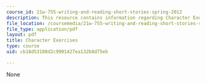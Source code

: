 ```yaml
---
course_id: 21w-755-writing-and-reading-short-stories-spring-2012
description: This resource contains information regarding Character Exercises.
file_location: /coursemedia/21w-755-writing-and-reading-short-stories-spring-2012/cb18d53108d2c9901427ea132b8d75eb_MIT21W_755S12_character.pdf
file_type: application/pdf
layout: pdf
title: Character Exercises
type: course
uid: cb18d53108d2c9901427ea132b8d75eb

---
```

None